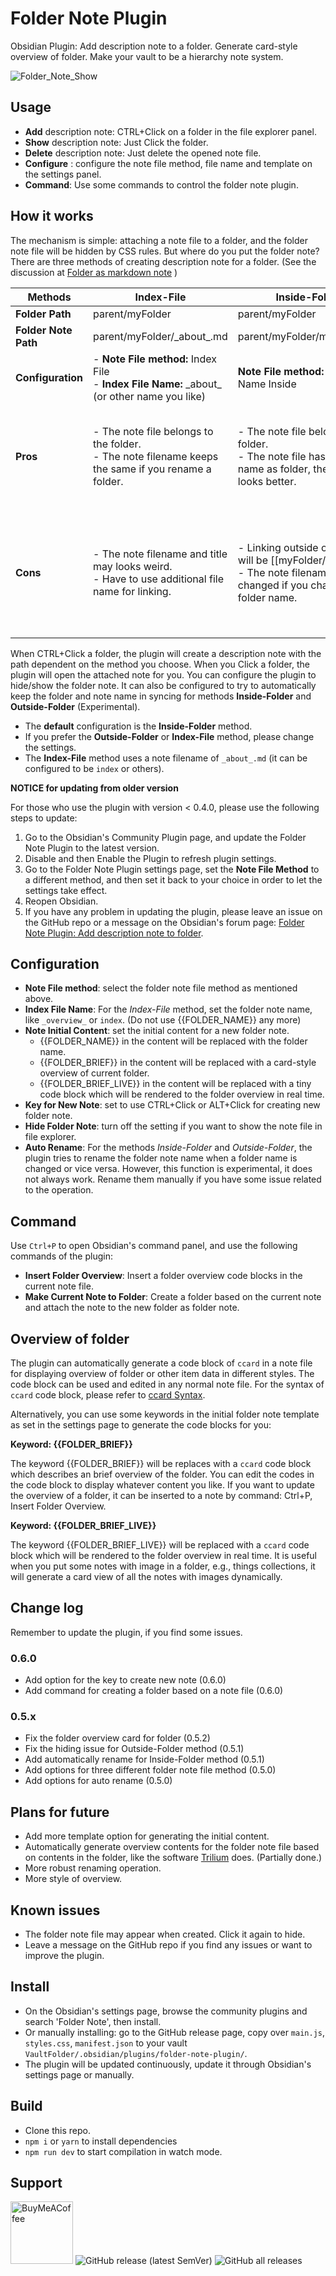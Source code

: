 # Folder Note Plugin

Obsidian Plugin: Add description note to a folder. Generate card-style overview of folder. Make your vault to be a hierarchy note system.

![Folder_Note_Show](https://raw.githubusercontent.com/xpgo/obsidian-folder-note-plugin/master/image/folder-note1.png)

## Usage

- **Add** description note: CTRL+Click on a folder in the file explorer panel.
- **Show** description note: Just Click the folder.
- **Delete** description note: Just delete the opened note file.
- **Configure** : configure the note file method, file name and template on the settings panel.
- **Command**: Use some commands to control the folder note plugin.

## How it works

The mechanism is simple: attaching a note file to a folder, and the folder note file will be hidden by CSS rules. But where do you put the folder note? There are three methods of creating description note for a folder. (See the discussion at [Folder as markdown note](https://forum.obsidian.md/t/folder-as-markdown-note/2902/2) )

| Methods         | Index-File                                         | Inside-Folder                                                   | Outside-Folder                                                   |
| -------------------- | ------------------------------------------------------------ | ------------------------------------------------------------ | ------------------------------------------------------------ |
| **Folder Path**      | parent/myFolder                         | parent/myFolder                                        | parent/myFolder                                        |
| **Folder Note Path** | parent/myFolder/\_about\_.md | parent/myFolder/myFolder.md                   | parent/myFolder.md                                     |
| **Configuration** | - **Note File method:** Index File<br />- **Index File Name:** \_about\_ (or other name you like) | **Note File method:** Folder Name Inside | **Note File method:** Folder Name Outside                  |
| **Pros**             | - The note file belongs to the folder. <br />- The note filename keeps the same if you rename a folder. | - The note file belongs to the folder. <br />- The note file has the same name as folder, the note title looks better. | - The note file has the same name as folder, the note title looks better.<br />- Wiki-style of linking, easy to insert link like [\[myFolder]] |
| **Cons**             | - The note filename and title may looks weird.<br />- Have to use additional file name for linking. | - Linking outside of the folder will be [\[myFolder/myFolder]].<br />- The note filename will be changed if you change the folder name. | - The note file does not belong to the folder. You have to move the note file manually if a folder is moved. <br />- The note filename will be changed if you change the folder name. |

When CTRL+Click a folder, the plugin will create a description note with the path dependent on the method you choose. When you Click a folder, the plugin will open the attached note for you. You can configure the plugin to hide/show the folder note. It can also be configured to try to automatically keep the folder and note name in syncing for methods **Inside-Folder** and **Outside-Folder** (Experimental). 

- The **default** configuration is the **Inside-Folder** method.
- If you prefer the **Outside-Folder** or **Index-File**  method, please change the settings.
- The **Index-File** method uses a note filename of  `_about_.md` (it can be configured to be `index` or others).

**NOTICE for updating from older version**

 For those who use the plugin with version < 0.4.0, please use the following steps to update:

1. Go to the Obsidian's Community Plugin page, and update the Folder Note Plugin to the latest version.
2. Disable and then Enable the Plugin to refresh plugin settings.
3. Go to the Folder Note Plugin settings page, set the **Note File Method** to a different method, and then set it back to your choice in order to let the settings take effect. 
4. Reopen Obsidian.
5. If you have any problem in updating the plugin, please leave an issue on the GitHub repo or a message on the Obsidian's forum page: [Folder Note Plugin: Add description note to folder](https://forum.obsidian.md/t/folder-note-plugin-add-description-note-to-folder/12038). 

## Configuration

- **Note File method**: select the folder note file method as mentioned above.
- **Index File Name**: For the  *Index-File*  method, set the folder note name, like `_overview_` or `index`. (Do not use {{FOLDER_NAME}} any more)
- **Note Initial Content**: set the initial content for a new folder note.
    - {{FOLDER_NAME}} in the content will be replaced with the folder name.
    - {{FOLDER_BRIEF}} in the content will be replaced with a card-style overview of current folder.
    - {{FOLDER_BRIEF_LIVE}} in the content will be replaced with a tiny code block which will be rendered to the folder overview in real time.
- **Key for New Note**: set to use CTRL+Click or ALT+Click for creating new folder note.
- **Hide Folder Note**: turn off the setting if you want to show the note file in file explorer.
- **Auto Rename**: For the methods *Inside-Folder* and *Outside-Folder*, the plugin tries to rename the folder note name when a folder name is changed or vice versa. However, this function is experimental, it does not always work. Rename them manually if you have some issue related to the operation.

## Command

Use `Ctrl+P` to open Obsidian's command panel, and use the following commands of the plugin:

- **Insert Folder Overview**: Insert a folder overview code blocks in the current note file.
- **Make Current Note to Folder**: Create a folder based on the current note and attach the note to the new folder as folder note. 

## Overview of folder

The plugin can automatically generate a code block of `ccard` in a note file for displaying overview of folder or other item data in different styles. The code block can be used and edited in any normal note file. For the syntax of `ccard` code block, please refer to [ccard Syntax](https://github.com/xpgo/obsidian-folder-note-plugin/blob/main/doc/ccard-syntax.md).

Alternatively, you can use some keywords in the initial folder note template as set in the settings page to generate the code blocks for you:

**Keyword: {{FOLDER_BRIEF}}**

The keyword {{FOLDER_BRIEF}} will be replaces with a `ccard` code block which describes an brief overview of the folder. You can edit the codes in the code block to display whatever content you like. If you want to update the overview of a folder, it can be inserted to a note by command: Ctrl+P, Insert Folder Overview.

**Keyword: {{FOLDER_BRIEF_LIVE}}**

The keyword {{FOLDER_BRIEF_LIVE}} will be replaced  with a `ccard` code block which will be rendered to the folder overview in real time. It is useful when you put some notes with image in a folder, e.g., things collections, it will generate a card view of all the notes with images dynamically.

## Change log

Remember to update the plugin, if you find some issues.

### 0.6.0

- Add option for the key to create new note (0.6.0)
- Add command for creating a folder based on a note file (0.6.0)

### 0.5.x

- Fix the folder overview card for folder (0.5.2)
- Fix the hiding issue for Outside-Folder method (0.5.1)
- Add automatically rename for Inside-Folder method (0.5.1)
- Add options for three different folder note file method (0.5.0)
- Add options for auto rename (0.5.0)

## Plans for future

- Add more template option for generating the initial content.
- Automatically generate overview contents for the folder note file based on contents in the folder, like the software [Trilium](https://github.com/zadam/trilium) does. (Partially done.)
- More robust renaming operation.
- More style of overview.

## Known issues

- The folder note file may appear when created. Click it again to hide.
- Leave a message on the GitHub repo if you find any issues or want to improve the plugin.

## Install

- On the Obsidian's settings page, browse the community plugins and search 'Folder Note', then install.
- Or manually installing: go to the GitHub release page, copy over `main.js`, `styles.css`, `manifest.json` to your vault `VaultFolder/.obsidian/plugins/folder-note-plugin/`.
- The plugin will be updated continuously, update it through Obsidian's settings page or manually.

## Build

- Clone this repo.
- `npm i` or `yarn` to install dependencies
- `npm run dev` to start compilation in watch mode.

## Support

[<img src="https://cdn.buymeacoffee.com/buttons/v2/default-yellow.png" alt="BuyMeACoffee" width="100">](https://www.buymeacoffee.com/xpgo)
![GitHub release (latest SemVer)](https://img.shields.io/github/v/release/xpgo/obsidian-folder-note-plugin?style=for-the-badge)
![GitHub all releases](https://img.shields.io/github/downloads/xpgo/obsidian-folder-note-plugin/total?style=for-the-badge)

